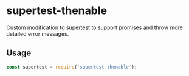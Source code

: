 # supertest-thenable
Custom modification to supertest to support promises and throw more detailed error messages.

## Usage

```js
const supertest = require('supertest-thenable');
```
